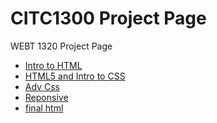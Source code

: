 # CITC1300 Project Page 

WEBT 1320 Project Page


<ul>
<li><a href="intro_to_html/index.html" target="_blank">Intro to HTML</a></li>
<li><a href="html5_intro_to_css/index.html" target="_blank">HTML5 and Intro to CSS</a></li>
<li><a href="adv_css/index.html" target="_blank">Adv Css</a></li>
<li><a href="responsive/index.html" target="_blank">Reponsive</a></li>

<li><a href="Final_html/index.html" target="_blank">final html</a></li>




</ul>
